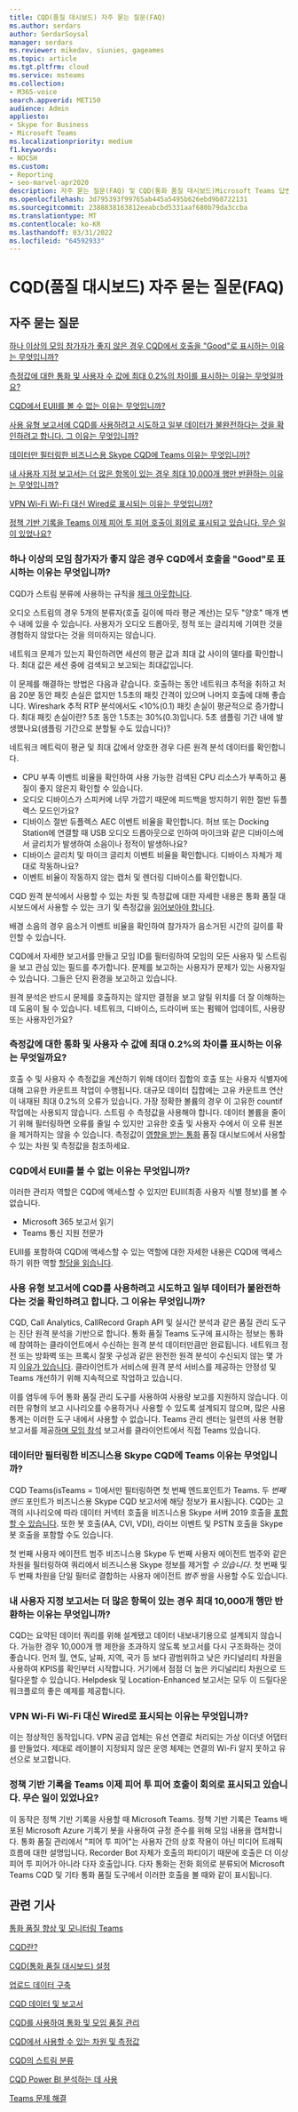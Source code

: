 ```yaml
---
title: CQD(품질 대시보드) 자주 묻는 질문(FAQ)
ms.author: serdars
author: SerdarSoysal
manager: serdars
ms.reviewer: mikedav, siunies, gageames
ms.topic: article
ms.tgt.pltfrm: cloud
ms.service: msteams
ms.collection:
- M365-voice
search.appverid: MET150
audience: Admin
appliesto:
- Skype for Business
- Microsoft Teams
ms.localizationpriority: medium
f1.keywords:
- NOCSH
ms.custom:
- Reporting
- seo-marvel-apr2020
description: 자주 묻는 질문(FAQ) 및 CQD(통화 품질 대시보드)Microsoft Teams 답변을 읽습니다.
ms.openlocfilehash: 3d795393f99765ab445a5495b626ebd9b8722131
ms.sourcegitcommit: 2388838163812eeabcbd5331aaf680b79da3ccba
ms.translationtype: MT
ms.contentlocale: ko-KR
ms.lasthandoff: 03/31/2022
ms.locfileid: "64592933"
---
```

# <a name="call-quality-dashboard-cqd-frequently-asked-questions-faq"></a>CQD(품질 대시보드) 자주 묻는 질문(FAQ)

## <a name="frequently-asked-questions"></a>자주 묻는 질문

[하나 이상의 모임 참가자가 좋지 않은 경우 CQD에서 호출을 "Good"로 표시하는 이유는 무엇입니까?](#why-does-cqd-mark-a-call-as-good-if-one-or-more-meeting-participants-had-a-poor-experience)

[측정값에 대한 통화 및 사용자 수 값에 최대 0.2%의 차이를 표시하는 이유는 무엇일까요? ](#why-do-i-see-up-to-02-difference-in-call-and-user-count-values-on-measures-and-how-to-get-most-accurate-volumes)

[CQD에서 EUII를 볼 수 없는 이유는 무엇입니까?](#why-cant-i-see-euii-in-cqd)

[사용 유형 보고서에 CQD를 사용하려고 시도하고 일부 데이터가 불완전하다는 것을 확인하려고 합니다. 그 이유는 무엇입니까?](#im-trying-to-use-cqd-for-usage-type-reports-and-find-that-some-of-the-data-is-incomplete----why-is-that)

[데이터만 필터링한 비즈니스용 Skype CQD에 Teams 이유는 무엇입니까?](#why-am-i-seeing-skype-for-business-information-in-cqd-when-ive-filtered-for-teams-only)

[내 사용자 지정 보고서는 더 많은 항목이 있는 경우 최대 10,000개 행만 반환하는 이유는 무엇입니까?](#why-do-my-custom-reports-only-return-a-maximum-of-10000-rows-when-i-know-there-should-be-more-entries)

[VPN Wi-Fi Wi-Fi 대신 Wired로 표시되는 이유는 무엇입니까?](#why-do-wi-fi-vpn-connections-show-as-wired-instead-of-wi-fi)

[정책 기반 기록을 Teams 이제 피어 투 피어 호출이 회의로 표시되고 있습니다. 무슨 일이 있었나요?](#i-turned-on-policy-based-recording-in-teams-and-now-peer-to-peer-calls-are-being-marked-as-conferences----what-happened)

### <a name="why-does-cqd-mark-a-call-as-good-if-one-or-more-meeting-participants-had-a-poor-experience"></a>하나 이상의 모임 참가자가 좋지 않은 경우 CQD에서 호출을 "Good"로 표시하는 이유는 무엇입니까?

CQD가 스트림 분류에 사용하는 규칙을 [체크 아웃합니다](stream-classification-in-call-quality-dashboard.md).
 
오디오 스트림의 경우 5개의 분류자(호출 길이에 따라 평균 계산)는 모두 "양호" 매개 변수 내에 있을 수 있습니다. 사용자가 오디오 드롭아웃, 정적 또는 글리치에 기여한 것을 경험하지 않았다는 것을 의미하지는 않습니다. 

네트워크 문제가 있는지 확인하려면 세션의 평균 값과 최대 값 사이의 델타를 확인합니다. 최대 값은 세션 중에 검색되고 보고되는 최대값입니다.
 
이 문제를 해결하는 방법은 다음과 같습니다. 호출하는 동안 네트워크 추적을 취하고 처음 20분 동안 패킷 손실은 없지만 1.5초의 패킷 간격이 있으며 나머지 호출에 대해 좋습니다. Wireshark 추적 RTP 분석에서도 <10%(0.1) 패킷 손실이 평균적으로 증가합니다. 최대 패킷 손실이란? 5초 동안 1.5초는 30%(0.3)입니다. 5초 샘플링 기간 내에 발생했나요(샘플링 기간으로 분할될 수도 있습니다)?
 
네트워크 메트릭이 평균 및 최대 값에서 양호한 경우 다른 원격 분석 데이터를 확인합니다. 
- CPU 부족 이벤트 비율을 확인하여 사용 가능한 검색된 CPU 리소스가 부족하고 품질이 좋지 않은지 확인할 수 있습니다. 
- 오디오 디바이스가 스피커에 너무 가깝기 때문에 피드백을 방지하기 위한 절반 듀플렉스 모드인가요? 
- 디바이스 절반 듀플렉스 AEC 이벤트 비율을 확인합니다. 허브 또는 Docking Station에 연결할 때 USB 오디오 드롭아웃으로 인하여 마이크와 같은 디바이스에서 글리치가 발생하여 소음이나 정적이 발생하나요?  
- 디바이스 글리치 및 마이크 글리치 이벤트 비율을 확인합니다. 디바이스 자체가 제대로 작동하나요?  
- 이벤트 비율이 작동하지 않는 캡처 및 렌더링 디바이스를 확인합니다.


CQD 원격 분석에서 사용할 수 있는 차원 및 측정값에 대한 자세한 내용은 통화 품질 대시보드에서 사용할 수 있는 크기 및 측정값을 [읽어보아야 합니다](dimensions-and-measures-available-in-call-quality-dashboard.md).

배경 소음의 경우 음소거 이벤트 비율을 확인하여 참가자가 음소거된 시간의 길이를 확인할 수 있습니다.
 
CQD에서 자세한 보고서를 만들고 모임 ID를 필터링하여 모임의 모든 사용자 및 스트림을 보고 관심 있는 필드를 추가합니다. 문제를 보고하는 사용자가 문제가 있는 사용자일 수 있습니다. 그들은 단지 환경을 보고하고 있습니다.
 
원격 분석은 반드시 문제를 호출하지는 않지만 결정을 보고 알릴 위치를 더 잘 이해하는 데 도움이 될 수 있습니다. 네트워크, 디바이스, 드라이버 또는 펌웨어 업데이트, 사용량 또는 사용자인가요?

### <a name="why-do-i-see-up-to-02-difference-in-call-and-user-count-values-on-measures-and-how-to-get-most-accurate-volumes"></a>측정값에 대한 통화 및 사용자 수 값에 최대 0.2%의 차이를 표시하는 이유는 무엇일까요? 

호출 수 및 사용자 수 측정값을 계산하기 위해 데이터 집합의 호출 또는 사용자 식별자에 대해 고유한 카운트프 작업이 수행됩니다. 대규모 데이터 집합에는 고유 카운트프 연산이 내재된 최대 0.2%의 오류가 있습니다. 가장 정확한 볼륨의 경우 이 고유한 countif 작업에는 사용되지 않습니다. 스트림 수 측정값을 사용해야 합니다. 데이터 볼륨을 줄이기 위해 필터링하면 오류를 줄일 수 있지만 고유한 호출 및 사용자 수에서 이 오류 원본을 제거하지는 않을 수 있습니다. 측정값이 [영향을 받는 통화](dimensions-and-measures-available-in-call-quality-dashboard.md) 품질 대시보드에서 사용할 수 있는 차원 및 측정값을 참조하세요.

  
### <a name="why-cant-i-see-euii-in-cqd"></a>CQD에서 EUII를 볼 수 없는 이유는 무엇입니까?

이러한 관리자 역할은 CQD에 액세스할 수 있지만 EUII(최종 사용자 식별 정보)를 볼 수 없습니다.

- Microsoft 365 보고서 읽기
- Teams 통신 지원 전문가

EUII를 포함하여 CQD에 액세스할 수 있는 역할에 대한 자세한 내용은 CQD에 액세스하기 위한 역할 [할당을 읽습니다](turning-on-and-using-call-quality-dashboard.md#assign-admin-roles-for-access-to-cqd).

### <a name="im-trying-to-use-cqd-for-usage-type-reports-and-find-that-some-of-the-data-is-incomplete----why-is-that"></a>사용 유형 보고서에 CQD를 사용하려고 시도하고 일부 데이터가 불완전하다는 것을 확인하려고 합니다. 그 이유는 무엇입니까?

CQD, Call Analytics, CallRecord Graph API 및 실시간 분석과 같은 품질 관리 도구는 진단 원격 분석을 기반으로 합니다. 통화 품질 Teams 도구에 표시하는 정보는 통화에 참여하는 클라이언트에서 수신하는 원격 분석 데이터만큼만 완료됩니다. 네트워크 정전 또는 방화벽 또는 프록시 잘못 구성과 같은 완전한 원격 분석이 수신되지 않는 몇 가지 [이유가 있습니다](/microsoft-365/enterprise/urls-and-ip-address-ranges). 클라이언트가 서비스에 원격 분석 서비스를 제공하는 안정성 및 Teams 개선하기 위해 지속적으로 작업하고 있습니다.

이를 염두에 두어 통화 품질 관리 도구를 사용하여 사용량 보고를 지원하지 않습니다. 이러한 유형의 보고 시나리오를 수용하거나 사용할 수 있도록 설계되지 않으며, 많은 사용 통계는 이러한 도구 내에서 사용할 수 없습니다. Teams 관리 센터는 일련의 사용 현황 보고서를 제공[하며 모임 참석](teams-analytics-and-reports/teams-reporting-reference.md) 보고서를 [](teams-analytics-and-reports/meeting-attendance-report.md) 클라이언트에서 직접 Teams 있습니다.

### <a name="why-am-i-seeing-skype-for-business-information-in-cqd-when-ive-filtered-for-teams-only"></a>데이터만 필터링한 비즈니스용 Skype CQD에 Teams 이유는 무엇입니까?

CQD Teams(isTeams = 1)에서만 필터링하면 첫 번째 엔드포인트가 Teams. 두 *번째 엔드* 포인트가 비즈니스용 Skype CQD 보고서에 해당 정보가 표시됩니다. CQD는 고객의 시나리오에 따라 데이터 커넥터 호출을 비즈니스용 Skype 서버 2019 호출을 [포함할 수 있습니다](/skypeforbusiness/hybrid/plan-call-data-connector.md). 또한 봇 호출(AA, CVI, VDI), 라이브 이벤트 및 PSTN 호출을 Skype 봇 호출을 포함할 수도 있습니다.

첫 번째 사용자 에이전트 범주 비즈니스용 Skype 두 번째 사용자 에이전트 범주와 같은 차원을 필터링하여 쿼리에서 비즈니스용 Skype 정보를 제거할  *수 있습니다*. 첫 번째 및 두 번째 차원을 단일 필터로 결합하는 사용자 에이전트 *범주* 쌍을 사용할 수도 있습니다.

### <a name="why-do-my-custom-reports-only-return-a-maximum-of-10000-rows-when-i-know-there-should-be-more-entries"></a>내 사용자 지정 보고서는 더 많은 항목이 있는 경우 최대 10,000개 행만 반환하는 이유는 무엇입니까?

CQD는 요약된 데이터 쿼리를 위해 설계됐고 데이터 내보내기용으로 설계되지 않습니다. 가능한 경우 10,000개 행 제한을 초과하지 않도록 보고서를 다시 구조화하는 것이 좋습니다. 먼저 월, 연도, 날짜, 지역, 국가 등 보다 광범위하고 낮은 카디널리티 차원을 사용하여 KPIS를 확인부터 시작합니다. 거기에서 점점 더 높은 카디널리티 차원으로 드릴다운할 수 있습니다. Helpdesk 및 Location-Enhanced 보고서는 모두 이 드릴다운 워크플로의 좋은 예제를 제공합니다.

### <a name="why-do-wi-fi-vpn-connections-show-as-wired-instead-of-wi-fi"></a>VPN Wi-Fi Wi-Fi 대신 Wired로 표시되는 이유는 무엇입니까?

이는 정상적인 동작입니다. VPN 공급 업체는 유선 연결로 처리되는 가상 이더넷 어댑터를 만들었다. 제대로 레이블이 지정되지 않은 운영 체제는 연결의 Wi-Fi 알지 못하고 유선으로 보고합니다.

### <a name="i-turned-on-policy-based-recording-in-teams-and-now-peer-to-peer-calls-are-being-marked-as-conferences----what-happened"></a>정책 기반 기록을 Teams 이제 피어 투 피어 호출이 회의로 표시되고 있습니다. 무슨 일이 있었나요?

이 동작은 정책 기반 기록을 사용할 때 Microsoft Teams. 정책 기반 기록은 Teams 배포된 Microsoft Azure 기록기 봇을 사용하여 규정 준수를 위해 모임 내용을 캡처합니다. 통화 품질 관리에서 "피어 투 피어"는 사용자 간의 상호 작용이 아닌 미디어 트래픽 흐름에 대한 설명입니다. Recorder Bot 자체가 호출의 파티이기 때문에 호출은 더 이상 피어 투 피어가 아니라 다자 호출입니다. 다자 통화는 전화 회의로 분류되어 Microsoft Teams CQD 및 기타 통화 품질 도구에서 이러한 호출을 볼 때와 같이 표시됩니다.

## <a name="related-articles"></a>관련 기사

[통화 품질 향상 및 모니터링 Teams](monitor-call-quality-qos.md)

[CQD란?](CQD-what-is-call-quality-dashboard.md)

[CQD(통화 품질 대시보드) 설정](turning-on-and-using-call-quality-dashboard.md)

[업로드 데이터 구축](CQD-upload-tenant-building-data.md)

[CQD 데이터 및 보고서](CQD-data-and-reports.md)

[CQD를 사용하여 통화 및 모임 품질 관리](quality-of-experience-review-guide.md)

[CQD에서 사용할 수 있는 차원 및 측정값](dimensions-and-measures-available-in-call-quality-dashboard.md)

[CQD의 스트림 분류](stream-classification-in-call-quality-dashboard.md)

[CQD Power BI 분석하는 데 사용](CQD-Power-BI-query-templates.md)

[Teams 문제 해결](/MicrosoftTeams/troubleshoot/teams)
